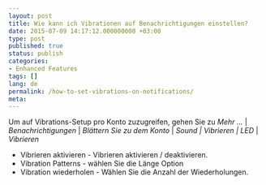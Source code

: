 ```yaml
---
layout: post
title: Wie kann ich Vibrationen auf Benachrichtigungen einstellen?
date: 2015-07-09 14:17:12.000000000 +03:00
type: post
published: true
status: publish
categories:
- Enhanced Features
tags: []
lang: de
permalink: /how-to-set-vibrations-on-notifications/
meta:
---
```


Um auf Vibrations-Setup pro Konto zuzugreifen, gehen Sie zu *Mehr ...* \| *Benachrichtigungen* \| *Blättern Sie zu dem Konto* \| *Sound \| Vibrieren \| LED* \| *Vibrieren*

* Vibrieren aktivieren - Vibrieren aktivieren / deaktivieren.
* Vibration Patterns - wählen Sie die Länge Option
* Vibration wiederholen - Wählen Sie die Anzahl der Wiederholungen.
